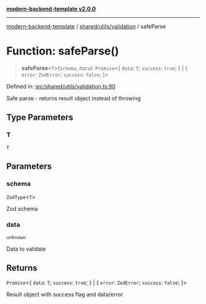 [**modern-backend-template v2.0.0**](../../../../README.md)

***

[modern-backend-template](../../../../modules.md) / [shared/utils/validation](../README.md) / safeParse

# Function: safeParse()

> **safeParse**\<`T`\>(`schema`, `data`): `Promise`\<\{ `data`: `T`; `success`: `true`; \} \| \{ `error`: `ZodError`; `success`: `false`; \}\>

Defined in: [src/shared/utils/validation.ts:90](https://github.com/maemreyo/saas-4cus-nodejs/blob/1a77de11cd6eaefe66c31c7f5de281673fc25ce5/src/shared/utils/validation.ts#L90)

Safe parse - returns result object instead of throwing

## Type Parameters

### T

`T`

## Parameters

### schema

`ZodType`\<`T`\>

Zod schema

### data

`unknown`

Data to validate

## Returns

`Promise`\<\{ `data`: `T`; `success`: `true`; \} \| \{ `error`: `ZodError`; `success`: `false`; \}\>

Result object with success flag and data/error
